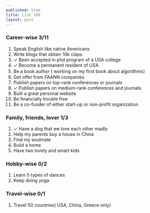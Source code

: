 ```yaml
---
published: true
title: List 100
layout: post
---
```

### Career-wise 3/11
1. Speak English like native Americans
2. Write blogs that obtain 10k claps 
3. ✓ Been accepted in phd program of a USA college
4. ✓ Become a permanent resident of USA
5. Be a book author ( working on my first book about algorithms）
6. Get offer from FAANN companies 
7. Publish papers on top-rank conferences or journals 
8. ✓ Publish papers on medium-rank conferences and journals
9. Built a great personal website 
10. Be financially trouble free 
11. Be a co-funder of either start-up or non-profit organization

### Family, friends, lover 1/3
1. ✓ Have a dog that we love each other madly
2. Help my parents buy a house in China
3. Find my soulmate
4. Build a home
5. Have two lovely and smart kids

### Hobby-wise 0/2
1. Learn 5 types of dances 
2. Keep doing yoga 

### Travel-wise 0/1
1. Travel 50 countries( USA, China, Greece only)
